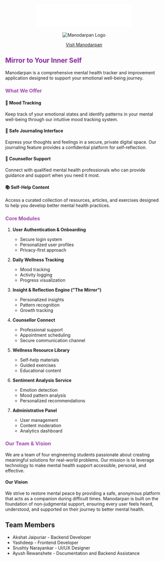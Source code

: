 <p align="center">
  <img src="logo-text.svg" alt="Manodarpan" width="300">
</p>

<p align="center">
  <img src="https://manodarpan.netlify.app/assets/logo.png" alt="Manodarpan Logo" width="200"/>
</p>

<div align="center">
  
  [Visit Manodarpan](https://manodarpan.netlify.app/) 
  
</div>

<h2 style="color: #8E24AA">Mirror to Your Inner Self</h2>

Manodarpan is a comprehensive mental health tracker and improvement application designed to support your emotional well-being journey.

<h3 style="color: #AB47BC">What We Offer</h3>

#### 🌟 Mood Tracking
Keep track of your emotional states and identify patterns in your mental well-being through our intuitive mood tracking system.

#### 📔 Safe Journaling Interface
Express your thoughts and feelings in a secure, private digital space. Our journaling feature provides a confidential platform for self-reflection.

#### 👥 Counsellor Support
Connect with qualified mental health professionals who can provide guidance and support when you need it most.

#### 📚 Self-Help Content
Access a curated collection of resources, articles, and exercises designed to help you develop better mental health practices.

<h3 style="color: #AB47BC">Core Modules</h3>

1. **User Authentication & Onboarding**
   - Secure login system
   - Personalized user profiles
   - Privacy-first approach

2. **Daily Wellness Tracking**
   - Mood tracking
   - Activity logging
   - Progress visualization

3. **Insight & Reflection Engine ("The Mirror")**
   - Personalized insights
   - Pattern recognition
   - Growth tracking

4. **Counsellor Connect**
   - Professional support
   - Appointment scheduling
   - Secure communication channel

5. **Wellness Resource Library**
   - Self-help materials
   - Guided exercises
   - Educational content

6. **Sentiment Analysis Service**
   - Emotion detection
   - Mood pattern analysis
   - Personalized recommendations

7. **Administrative Panel**
   - User management
   - Content moderation
   - Analytics dashboard

<h3 style="color: #AB47BC">Our Team & Vision</h3>

We are a team of four engineering students passionate about creating meaningful solutions for real-world problems. Our mission is to leverage technology to make mental health support accessible, personal, and effective.

#### Our Vision
We strive to restore mental peace by providing a safe, anonymous platform that acts as a companion during difficult times. Manodarpan is built on the foundation of non-judgmental support, ensuring every user feels heard, understood, and supported on their journey to better mental health.

## Team Members
- Akshat Jaipuriar - Backend Developer
- Yashdeep - Frontend Developer
- Srushty Narayankar - UI/UX Designer
- Ayush Rewanshete - Documentation and Backend Assistance
